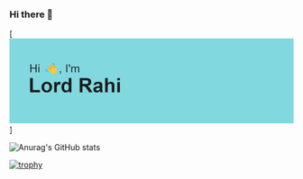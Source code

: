 ### Hi there 👋

<!--
**whitevoid90/whitevoid90** is a ✨ _special_ ✨ repository because its `README.md` (this file) appears on your GitHub profile.

Here are some ideas to get you started:

- 🔭 I’m currently working on ...oehwoe
- 🌱 I’m currently learning ...
- 👯 I’m looking to collaborate on ...
- 🤔 I’m looking for help with ...
- 💬 Ask me about ...
- 📫 How to reach me: ...
- 😄 Pronouns: ...
- ⚡ Fun fact: ...
-->
[![MasterHead](header.png)]





![Anurag's GitHub stats](https://github-readme-stats.vercel.app/api?username=whitevoid90&show_icons=true&theme=transparent)


[![trophy](https://github-profile-trophy.vercel.app/?username=whitevoid90&theme=onedark)](https://github.com/ryo-ma/github-profile-trophy)

